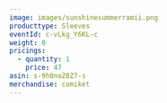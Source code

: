 ```yaml
---
image: images/sunshinesummerramii.png
producttype: Sleeves
eventId: c-vLkg_Y6KL-c
weight: 0
pricings:
  - quantity: 1
    price: 47
asin: s-9h0noZ0Z7-s
merchandise: comiket
---
```

